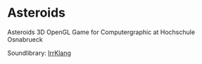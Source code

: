 # Asteroids
Asteroids 3D OpenGL Game for Computergraphic at Hochschule Osnabrueck

Soundlibrary: <a href="http://www.ambiera.com/irrklang/">IrrKlang</a>
